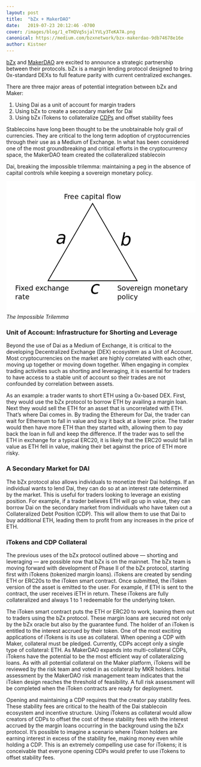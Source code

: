 ```yaml
---
layout: post
title:  "bZx + MakerDAO"
date:   2019-07-23 20:12:46 -0700
cover: /images/blog/1_eTHQVq5sjalYVLy3TeKA7A.png
canonical: https://medium.com/bzxnetwork/bzx-makerdao-9db74678e16e
author: Kistner
---
```

[bZx](https://bzx.network/) and [MakerDAO](https://makerdao.com/) are excited to announce a strategic partnership between their protocols. bZx is a margin lending protocol designed to bring 0x-standard DEXs to full feature parity with current centralized exchanges.

There are three major areas of potential integration between bZx and Maker:
1. Using Dai as a unit of account for margin traders
2. Using bZx to create a secondary market for Dai
3. Using bZx iTokens to collateralize [CDPs](https://vimeo.com/247715549) and offset stability fees

Stablecoins have long been thought to be the unobtainable holy grail of currencies. They are critical to the long term adoption of cryptocurrencies through their use as a Medium of Exchange. In what has been considered one of the most groundbreaking and critical efforts in the cryptocurrency space, the MakerDAO team created the collateralized stablecoin

Dai, breaking the impossible trilemma: maintaining a peg in the absence of capital controls while keeping a sovereign monetary policy.

![](/images/blog/0_9AHbH-Cyx4sBR5XU.png)
_The Impossible Trilemma_

### Unit of Account: Infrastructure for Shorting and Leverage

Beyond the use of Dai as a Medium of Exchange, it is critical to the developing Decentralized Exchange (DEX) ecosystem as a Unit of Account. Most cryptocurrencies on the market are highly correlated with each other, moving up together or moving down together. When engaging in complex trading activities such as shorting and leveraging, it is essential for traders to have access to a stable unit of account so their trades are not confounded by correlation between assets.

As an example: a trader wants to short ETH using a 0x-based DEX. First, they would use the bZx protocol to borrow ETH by availing a margin loan. Next they would sell the ETH for an asset that is uncorrelated with ETH. That’s where Dai comes in. By trading the Ethereum for Dai, the trader can wait for Ethereum to fall in value and buy it back at a lower price. The trader would then have more ETH than they started with, allowing them to pay back the loan in full and keep the difference. If the trader was to sell the ETH in exchange for a typical ERC20, it is likely that the ERC20 would fall in value as ETH fell in value, making their bet against the price of ETH more risky.

### A Secondary Market for DAI

The bZx protocol also allows individuals to monetize their Dai holdings. If an individual wants to lend Dai, they can do so at an interest rate determined by the market. This is useful for traders looking to leverage an existing position. For example, if a trader believes ETH will go up in value, they can borrow Dai on the secondary market from individuals who have taken out a Collateralized Debt Position (CDP). This will allow them to use that Dai to buy additional ETH, leading them to profit from any increases in the price of ETH.

### iTokens and CDP Collateral

The previous uses of the bZx protocol outlined above — shorting and leveraging — are possible now that bZx is on the mainnet. The bZx team is moving forward with development of Phase II of the bZx protocol, starting first with iTokens (tokenized margin loans). iTokens are created by sending ETH or ERC20s to the iToken smart contract. Once submitted, the iToken version of the asset is emitted to the user. For example, if ETH is sent to the contract, the user receives iETH in return. These iTokens are fully collateralized and always 1 to 1 redeemable for the underlying token.

The iToken smart contract puts the ETH or ERC20 to work, loaning them out to traders using the bZx protocol. These margin loans are secured not only by the bZx oracle but also by the guarantee fund. The holder of an iToken is entitled to the interest accrued by their token. One of the most exciting applications of iTokens is its use as collateral. When opening a CDP with Maker, collateral must be pledged. Currently, CDPs accept only a single type of collateral: ETH. As MakerDAO expands into multi-collateral CDPs, iTokens have the potential to be the most efficient way of collateralizing loans. As with all potential collateral on the Maker platform, iTokens will be reviewed by the risk team and voted in as collateral by MKR holders. Initial assessment by the MakerDAO risk management team indicates that the iToken design reaches the threshold of feasibility. A full risk assessment will be completed when the iToken contracts are ready for deployment.

Opening and maintaining a CDP requires that the creator pay stability fees. These stability fees are critical to the health of the Dai stablecoin ecosystem and incentive structure. Using iTokens as collateral would allow creators of CDPs to offset the cost of these stability fees with the interest accrued by the margin loans occurring in the background using the bZx protocol. It’s possible to imagine a scenario where iToken holders are earning interest in excess of the stability fee, making money even while holding a CDP. This is an extremely compelling use case for iTokens; it is conceivable that everyone opening CDPs would prefer to use iTokens to offset stability fees.
